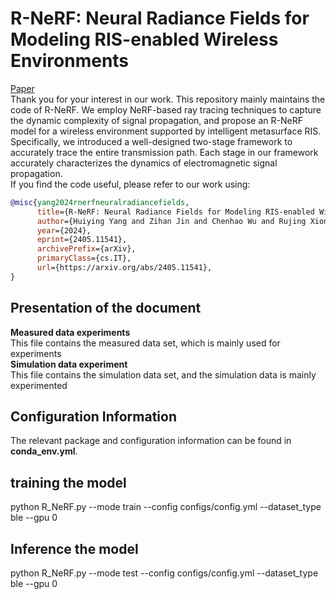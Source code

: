 # R-NeRF: Neural Radiance Fields for Modeling RIS-enabled Wireless Environments
[Paper](https://arxiv.org/abs/2405.11541)<br>
Thank you for your interest in our work. This repository mainly maintains the code of R-NeRF. We employ NeRF-based ray tracing techniques to capture the dynamic complexity of signal propagation, and propose an R-NeRF model for a wireless environment supported by intelligent metasurface RIS. Specifically, we introduced a well-designed two-stage framework to accurately trace the entire transmission path. Each stage in our framework accurately characterizes the dynamics of electromagnetic signal propagation.<br>
If you find the code useful, please refer to our work using:<br>
```bibtex
@misc{yang2024rnerfneuralradiancefields,
      title={R-NeRF: Neural Radiance Fields for Modeling RIS-enabled Wireless Environments}, 
      author={Huiying Yang and Zihan Jin and Chenhao Wu and Rujing Xiong and Robert Caiming Qiu and Zenan Ling},
      year={2024},
      eprint={2405.11541},
      archivePrefix={arXiv},
      primaryClass={cs.IT},
      url={https://arxiv.org/abs/2405.11541}, 
}
```
## Presentation of the document<br>
**Measured data experiments** <br>
This file contains the measured data set, which is mainly used for experiments<br>
**Simulation data experiment** <br>
This file contains the simulation data set, and the simulation data is mainly experimented<br>
## Configuration Information <br>
The relevant package and configuration information can be found in **conda_env.yml**.
## training the model<br>
python R_NeRF.py --mode train --config configs/config.yml --dataset_type ble --gpu 0 <br>
## Inference the model<br>
python R_NeRF.py --mode test --config configs/config.yml --dataset_type ble --gpu 0<br>
